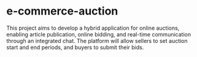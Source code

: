 # e-commerce-auction
This project aims to develop a hybrid application for online auctions, enabling  article publication, online bidding, and real-time communication through an  integrated chat. The platform will allow sellers to set auction start and end periods,  and buyers to submit their bids. 
